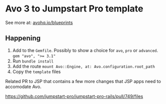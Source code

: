 # Avo 3 to Jumpstart Pro template

See more at: [avohq.io/blueprints](https://avohq.io/blueprints)

## Happening

1. Add to the `Gemfile`. Possibly to show a choice for `avo`, `pro` or `advanced`. `gem "avo", ">= 3.1"`
1. Run `bundle install`
1. Add the route `mount Avo::Engine, at: Avo.configuration.root_path`
1. Copy the `template` files

Related PR to JSP that contains a few more changes that JSP apps need to accomodate Avo.

https://github.com/jumpstart-pro/jumpstart-pro-rails/pull/749/files
